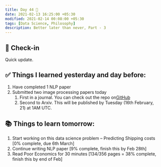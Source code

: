 ```yaml
---
title: Day 44 🥨
date: 2021-02-13 16:25:00 +05:30
modified: 2021-02-14 00:08:00 +05:30
tags: [Data Science, Philosophy]
description: Better later than never, Part - 3
---
```


## 📩 Check-in

Quick update.

## ✅ Things I learned yesterday and day before:

1. Have completed 1 NLP paper
2. Submitted two image processing papers today
   1. First in a journal. You can check out the repo on<a href="https://github.com/jacobjohn2016/Hazing-and-Dehazing-Project" rel="noopener" target="_blank">GitHub</a>
   2. Second to Arxiv. This will be published by Tuesday (16th February, 21) at 1AM UTC.

## 📚 Things to learn tomorrow:

1. Start working on this data science problem – Predicting Shipping costs [0% complete, due 6th March]
2. Continue writing NLP paper [9% complete, finish this by Feb 28th]
3. Read Poor Economics for 30 minutes [134/356 pages = 38% complete, finish this by end of Feb]